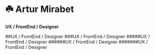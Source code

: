 # ☘️ Artur Mirabet
**UX / FrontEnd / Designer**

##UX / FrontEnd / Designer
###UX / FrontEnd / Designer
#####UX / FrontEnd / Designer
######UX / FrontEnd / Designer
#######UX / FrontEnd / Designer

<!--
**amirabet/amirabet** is a ✨ _special_ ✨ repository because its `README.md` (this file) appears on your GitHub profile.

Here are some ideas to get you started:

- 🔭 I’m currently working on ...
- 🌱 I’m currently learning ...
- 👯 I’m looking to collaborate on ...
- 🤔 I’m looking for help with ...
- 💬 Ask me about ...
- 📫 How to reach me: ...
- 😄 Pronouns: ...
- ⚡ Fun fact: ...
-->
